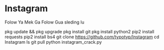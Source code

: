 # Instagram
Folow Ya Mek Ga Folow Gua sleding lu

pkg update && pkg upgrade
pkg install git
pkg install python2
pip2 install requests
pip2 install bs4
git clone https://github.com/typotyp/Instagram
cd Instagram
ls
git pull
python instagram_crack.py
